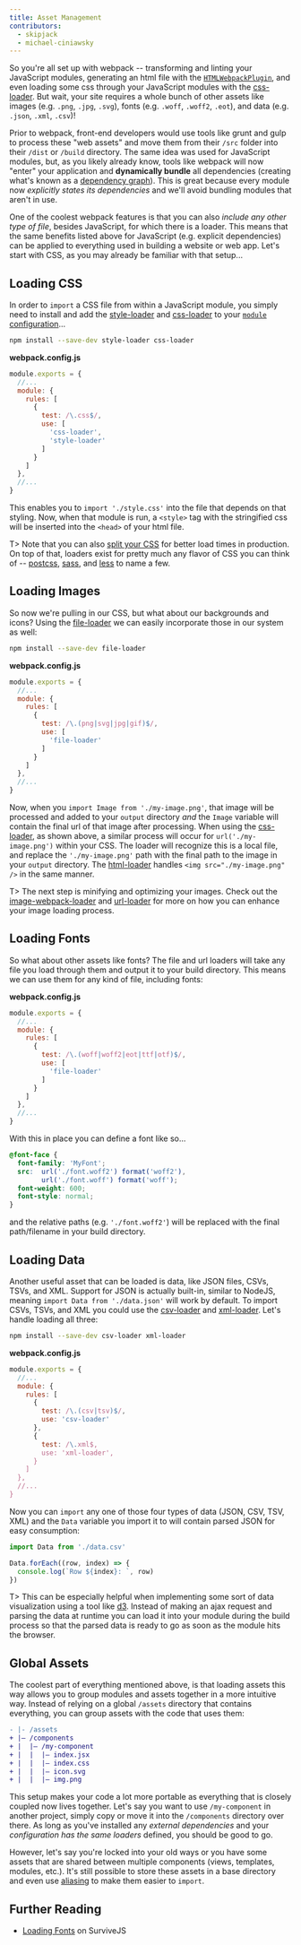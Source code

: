 ```yaml
---
title: Asset Management
contributors:
  - skipjack
  - michael-ciniawsky
---
```


So you're all set up with webpack -- transforming and linting your JavaScript modules, generating an html file with the [`HTMLWebpackPlugin`](/plugins/html-webpack-plugin), and even loading some css through your JavaScript modules with the [css-loader](/loaders/css-loader). But wait, your site requires a whole bunch of other assets like images (e.g. `.png`, `.jpg`, `.svg`), fonts (e.g. `.woff`, `.woff2`, `.eot`), and data (e.g. `.json`, `.xml`, `.csv`)!

Prior to webpack, front-end developers would use tools like grunt and gulp to process these "web assets" and move them from their `/src` folder into their `/dist` or `/build` directory. The same idea was used for JavaScript modules, but, as you likely already know, tools like webpack will now "enter" your application and __dynamically bundle__ all dependencies (creating what's known as a [dependency graph](/concepts/dependency-graph)). This is great because every module now _explicitly states its dependencies_ and we'll avoid bundling modules that aren't in use.

One of the coolest webpack features is that you can also _include any other type of file_, besides JavaScript, for which there is a loader. This means that the same benefits listed above for JavaScript (e.g. explicit dependencies) can be applied to everything used in building a website or web app. Let's start with CSS, as you may already be familiar with that setup...


## Loading CSS

In order to `import` a CSS file from within a JavaScript module, you simply need to install and add the [style-loader](/loaders/style-loader) and [css-loader](/loaders/css-loader) to your [`module` configuration](/configuration/module)...

``` bash
npm install --save-dev style-loader css-loader
```

__webpack.config.js__

``` js
module.exports = {
  //...
  module: {
    rules: [
      {
        test: /\.css$/,
        use: [
          'css-loader',
          'style-loader'
        ]
      }
    ]
  },
  //...
}
```

This enables you to `import './style.css'` into the file that depends on that styling. Now, when that module is run, a `<style>` tag with the stringified css will be inserted into the `<head>` of your html file.

T> Note that you can also [split your CSS](/guides/code-splitting-css) for better load times in production. On top of that, loaders exist for pretty much any flavor of CSS you can think of -- [postcss](https://github.com/postcss/postcss-loader), [sass](/loaders/sass-loader), and [less](/loaders/less-loader) to name a few.


## Loading Images

So now we're pulling in our CSS, but what about our backgrounds and icons? Using the [file-loader](/loaders/file-loader) we can easily incorporate those in our system as well:

``` bash
npm install --save-dev file-loader
```

__webpack.config.js__

``` js
module.exports = {
  //...
  module: {
    rules: [
      {
        test: /\.(png|svg|jpg|gif)$/,
        use: [
          'file-loader'
        ]
      }
    ]
  },
  //...
}
```

Now, when you `import Image from './my-image.png'`, that image will be processed and added to your `output` directory _and_ the `Image` variable will contain the final url of that image after processing. When using the [css-loader](/loaders/css-loader), as shown above, a similar process will occur for `url('./my-image.png')` within your CSS. The loader will recognize this is a local file, and replace the `'./my-image.png'` path with the final path to the image in your `output` directory. The [html-loader](/loaders/html-loader) handles `<img src="./my-image.png" />` in the same manner.

T> The next step is minifying and optimizing your images. Check out the [image-webpack-loader](https://github.com/tcoopman/image-webpack-loader) and [url-loader](/loaders/url-loader) for more on how you can enhance your image loading process.


## Loading Fonts

So what about other assets like fonts? The file and url loaders will take any file you load through them and output it to your build directory. This means we can use them for any kind of file, including fonts:

__webpack.config.js__

``` js
module.exports = {
  //...
  module: {
    rules: [
      {
        test: /\.(woff|woff2|eot|ttf|otf)$/,
        use: [
          'file-loader'
        ]
      }
    ]
  },
  //...
}
```

With this in place you can define a font like so...

``` css
@font-face {
  font-family: 'MyFont';
  src:  url('./font.woff2') format('woff2'),
        url('./font.woff') format('woff');
  font-weight: 600;
  font-style: normal;
}
```

and the relative paths (e.g. `'./font.woff2'`) will be replaced with the final path/filename in your build directory.


## Loading Data

Another useful asset that can be loaded is data, like JSON files, CSVs, TSVs, and XML. Support for JSON is actually built-in, similar to NodeJS, meaning `import Data from './data.json'` will work by default. To import CSVs, TSVs, and XML you could use the [csv-loader](https://github.com/theplatapi/csv-loader) and [xml-loader](https://github.com/gisikw/xml-loader). Let's handle loading all three:

``` bash
npm install --save-dev csv-loader xml-loader
```

__webpack.config.js__

``` js
module.exports = {
  //...
  module: {
    rules: [
      {
        test: /\.(csv|tsv)$/,
        use: 'csv-loader'
      },
      {
        test: /\.xml$,
        use: 'xml-loader',
      }
    ]
  },
  //...
}
```

Now you can `import` any one of those four types of data (JSON, CSV, TSV, XML) and the `Data` variable you import it to will contain parsed JSON for easy consumption:

``` js
import Data from './data.csv'

Data.forEach((row, index) => {
  console.log(`Row ${index}: `, row)
})
```

T> This can be especially helpful when implementing some sort of data visualization using a tool like [d3](https://github.com/d3). Instead of making an ajax request and parsing the data at runtime you can load it into your module during the build process so that the parsed data is ready to go as soon as the module hits the browser.


## Global Assets

The coolest part of everything mentioned above, is that loading assets this way allows you to group modules and assets together in a more intuitive way. Instead of relying on a global `/assets` directory that contains everything, you can group assets with the code that uses them:

``` diff
- |- /assets
+ |– /components
+ |  |– /my-component
+ |  |  |– index.jsx
+ |  |  |– index.css
+ |  |  |– icon.svg
+ |  |  |– img.png
```

This setup makes your code a lot more portable as everything that is closely coupled now lives together. Let's say you want to use `/my-component` in another project, simply copy or move it into the `/components` directory over there. As long as you've installed any _external dependencies_ and your _configuration has the same loaders_ defined, you should be good to go.

However, let's say you're locked into your old ways or you have some assets that are shared between multiple components (views, templates, modules, etc.). It's still possible to store these assets in a base directory and even use [aliasing](/configuration/resolve#resolve-alias) to make them easier to `import`.


## Further Reading

- [Loading Fonts](https://survivejs.com/webpack/loading/fonts/) on SurviveJS
